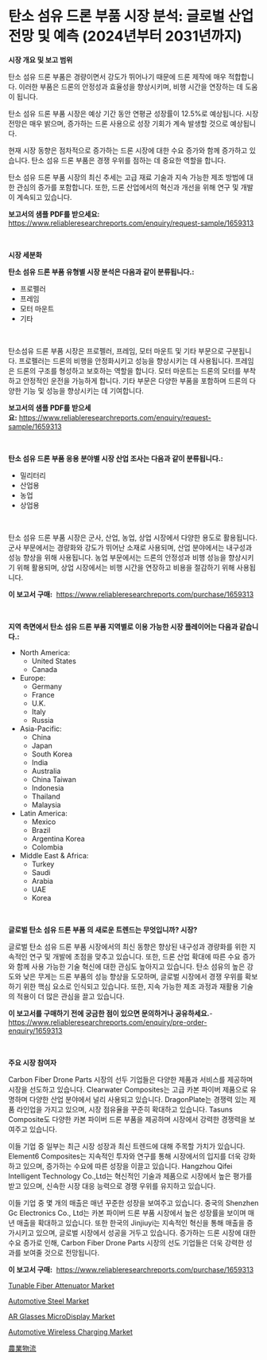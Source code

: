 <p><h1>탄소 섬유 드론 부품 시장 분석: 글로벌 산업 전망 및 예측 (2024년부터 2031년까지)</h1></p><p><strong>시장 개요 및 보고 범위</strong></p>
<p><p>탄소 섬유 드론 부품은 경량이면서 강도가 뛰어나기 때문에 드론 제작에 매우 적합합니다. 이러한 부품은 드론의 안정성과 효율성을 향상시키며, 비행 시간을 연장하는 데 도움이 됩니다.</p><p>탄소 섬유 드론 부품 시장은 예상 기간 동안 연평균 성장률이 12.5%로 예상됩니다. 시장 전망은 매우 밝으며, 증가하는 드론 사용으로 성장 기회가 계속 발생할 것으로 예상됩니다.</p><p>현재 시장 동향은 점차적으로 증가하는 드론 시장에 대한 수요 증가와 함께 증가하고 있습니다. 탄소 섬유 드론 부품은 경쟁 우위를 점하는 데 중요한 역할을 합니다.</p><p>탄소 섬유 드론 부품 시장의 최신 추세는 고급 재료 기술과 지속 가능한 제조 방법에 대한 관심의 증가를 포함합니다. 또한, 드론 산업에서의 혁신과 개선을 위해 연구 및 개발이 계속되고 있습니다.</p></p>
<p><strong>보고서의 샘플 PDF를 받으세요:</strong> <a href="https://www.reliableresearchreports.com/enquiry/request-sample/1659313">https://www.reliableresearchreports.com/enquiry/request-sample/1659313</a></p>
<p>&nbsp;</p>
<p><strong>시장 세분화</strong></p>
<p><strong>탄소 섬유 드론 부품 유형별 시장 분석은 다음과 같이 분류됩니다.:</strong></p>
<p><ul><li>프로펠러</li><li>프레임</li><li>모터 마운트</li><li>기타</li></ul></p>
<p>&nbsp;</p>
<p><p>탄소섬유 드론 부품 시장은 프로펠러, 프레임, 모터 마운트 및 기타 부문으로 구분됩니다. 프로펠러는 드론의 비행을 안정화시키고 성능을 향상시키는 데 사용됩니다. 프레임은 드론의 구조를 형성하고 보호하는 역할을 합니다. 모터 마운트는 드론의 모터를 부착하고 안정적인 운전을 가능하게 합니다. 기타 부문은 다양한 부품을 포함하며 드론의 다양한 기능 및 성능을 향상시키는 데 기여합니다.</p></p>
<p><strong>보고서의 샘플 PDF를 받으세요:</strong>&nbsp;<a href="https://www.reliableresearchreports.com/enquiry/request-sample/1659313">https://www.reliableresearchreports.com/enquiry/request-sample/1659313</a></p>
<p>&nbsp;</p>
<p><strong> 탄소 섬유 드론 부품 응용 분야별 시장 산업 조사는 다음과 같이 분류됩니다.:</strong></p>
<p><ul><li>밀리터리</li><li>산업용</li><li>농업</li><li>상업용</li></ul></p>
<p>&nbsp;</p>
<p><p>탄소 섬유 드론 부품 시장은 군사, 산업, 농업, 상업 시장에서 다양한 용도로 활용됩니다. 군사 부문에서는 경량화와 강도가 뛰어난 소재로 사용되며, 산업 분야에서는 내구성과 성능 향상을 위해 사용됩니다. 농업 부문에서는 드론의 안정성과 비행 성능을 향상시키기 위해 활용되며, 상업 시장에서는 비행 시간을 연장하고 비용을 절감하기 위해 사용됩니다.</p></p>
<p><strong>이 보고서 구매:</strong>&nbsp; <a href="https://www.reliableresearchreports.com/purchase/1659313">https://www.reliableresearchreports.com/purchase/1659313</a></p>
<p>&nbsp;</p>
<p><strong>지역 측면에서 탄소 섬유 드론 부품 지역별로 이용 가능한 시장 플레이어는 다음과 같습니다.:</strong></p>
<p><ul>
    <li>
        North America:
        <ul>
            <li>United States</li>
            <li>Canada</li>
        </ul>
    </li>
    <li>
        Europe:
        <ul>
            <li>Germany</li>
            <li>France</li>
            <li>U.K.</li>
            <li>Italy</li>
            <li>Russia</li>
        </ul>
    </li>
    <li>
        Asia-Pacific:
        <ul>
            <li>China</li>
            <li>Japan</li>
            <li>South Korea</li>
            <li>India</li>
            <li>Australia</li>
            <li>China Taiwan</li>
            <li>Indonesia</li>
            <li>Thailand</li>
            <li>Malaysia</li>
        </ul>
    </li>
    <li>
        Latin America:
        <ul>
            <li>Mexico</li>
            <li>Brazil</li>
            <li>Argentina Korea</li>
            <li>Colombia</li>
        </ul>
    </li>
    <li>
        Middle East & Africa:
        <ul>
            <li>Turkey</li>
            <li>Saudi</li>
            <li>Arabia</li>
            <li>UAE</li>
            <li>Korea</li>
        </ul>
    </li>
    </ul></p>
<p>&nbsp;</p>
<p><strong>글로벌 탄소 섬유 드론 부품 의 새로운 트렌드는 무엇입니까? 시장?</strong></p>
<p><p>글로벌 탄소 섬유 드론 부품 시장에서의 최신 동향은 향상된 내구성과 경량화를 위한 지속적인 연구 및 개발에 초점을 맞추고 있습니다. 또한, 드론 산업 확대에 따른 수요 증가와 함께 사용 가능한 기술 혁신에 대한 관심도 높아지고 있습니다. 탄소 섬유의 높은 강도와 낮은 무게는 드론 부품의 성능 향상을 도모하며, 글로벌 시장에서 경쟁 우위를 확보하기 위한 핵심 요소로 인식되고 있습니다. 또한, 지속 가능한 제조 과정과 재활용 기술의 적용이 더 많은 관심을 끌고 있습니다.</p></p>
<p><strong>이 보고서를 구매하기 전에 궁금한 점이 있으면 문의하거나 공유하세요.</strong>- <a href="https://www.reliableresearchreports.com/enquiry/pre-order-enquiry/1659313">https://www.reliableresearchreports.com/enquiry/pre-order-enquiry/1659313</a></p>
<p>&nbsp;</p>
<p><strong>주요 시장 참여자</strong></p>
<p><p>Carbon Fiber Drone Parts 시장의 선두 기업들은 다양한 제품과 서비스를 제공하며 시장을 선도하고 있습니다. Clearwater Composites는 고급 카본 파이버 제품으로 유명하며 다양한 산업 분야에서 널리 사용되고 있습니다. DragonPlate는 경쟁력 있는 제품 라인업을 가지고 있으며, 시장 점유율을 꾸준히 확대하고 있습니다. Tasuns Composite도 다양한 카본 파이버 드론 부품을 제공하며 시장에서 강력한 경쟁력을 보여주고 있습니다.</p><p>이들 기업 중 일부는 최근 시장 성장과 최신 트렌드에 대해 주목할 가치가 있습니다. Element6 Composites는 지속적인 투자와 연구를 통해 시장에서의 입지를 더욱 강화하고 있으며, 증가하는 수요에 따른 성장을 이끌고 있습니다. Hangzhou Qifei Intelligent Technology Co.,Ltd는 혁신적인 기술과 제품으로 시장에서 높은 평가를 받고 있으며, 신속한 시장 대응 능력으로 경쟁 우위를 유지하고 있습니다.</p><p>이들 기업 중 몇 개의 매출은 매년 꾸준한 성장을 보여주고 있습니다. 중국의 Shenzhen Gc Electronics Co., Ltd는 카본 파이버 드론 부품 시장에서 높은 성장률을 보이며 매년 매출을 확대하고 있습니다. 또한 한국의 Jinjiuyi는 지속적인 혁신을 통해 매출을 증가시키고 있으며, 글로벌 시장에서 성공을 거두고 있습니다. 증가하는 드론 시장에 대한 수요 증가로 인해, Carbon Fiber Drone Parts 시장의 선도 기업들은 더욱 강력한 성과를 보여줄 것으로 전망됩니다.</p></p>
<p><strong>이 보고서 구매:</strong>&nbsp;&nbsp;<a href="https://www.reliableresearchreports.com/purchase/1659313">https://www.reliableresearchreports.com/purchase/1659313</a></p>
<p><p><a href="https://github.com/globismark/Market-Research-Report-List-2/blob/main/tunable-fiber-attenuator-market.md">Tunable Fiber Attenuator Market</a></p><p><a href="https://issuu.com/reportprime-2/docs/automotive-steel-market-size-2030.pptx">Automotive Steel Market</a></p><p><a href="https://github.com/prosalinda88/Market-Research-Report-List-3/blob/main/ar-glasses-microdisplay-market.md">AR Glasses MicroDisplay Market</a></p><p><a href="https://issuu.com/reportprime-2/docs/automotive-wireless-charging-market-size-2030.pptx">Automotive Wireless Charging Market</a></p><p><a href="https://github.com/bevdtkn4419963/Market-Research-Report-List-1/blob/main/459030313680.md">農業物流</a></p></p>

